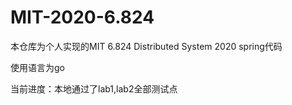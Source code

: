 # MIT-2020-6.824

本仓库为个人实现的MIT 6.824 Distributed System 2020 spring代码

使用语言为go

当前进度：本地通过了lab1,lab2全部测试点
